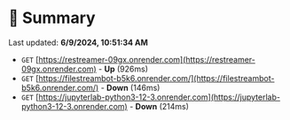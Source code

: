 # 📖 Summary
Last updated: **6/9/2024, 10:51:34 AM**

- `GET` [https://restreamer-09gx.onrender.com](https://restreamer-09gx.onrender.com) - **Up** (926ms)
- `GET` [https://filestreambot-b5k6.onrender.com/](https://filestreambot-b5k6.onrender.com/) - **Down** (146ms)
- `GET` [https://jupyterlab-python3-12-3.onrender.com](https://jupyterlab-python3-12-3.onrender.com) - **Down** (214ms)
